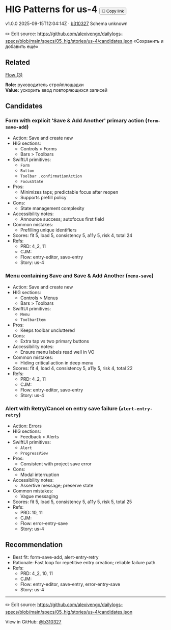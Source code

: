 # HIG Patterns for us-4 <button class="copy-link" aria-label="Copy page link" onclick="window.spechubCopyLink && window.spechubCopyLink()">🔗 Copy link</button>

<p class="badges">
  <span class="badge version">v1.0.0</span>
  <span class="badge build">2025-09-15T12:04:14Z · <a href="https://github.com/alexivengo/dailylogs-specs/commit/b310327" target="_blank" rel="noopener" class="sha">b310327</a></span>
  <span class="badge schema unknown">Schema unknown</span>
</p>

✏️ Edit source: https://github.com/alexivengo/dailylogs-specs/blob/main/specs/05_hig/stories/us-4/candidates.json
«Сохранить и добавить ещё»

## Related
<p>
  <span class="chip"><a href="../stories/index.md#?flow=entry-editor,error-entry-save,save-entry">Flow (3)</a></span>
</p>

**Role:** руководитель стройплощадки  
**Value:** ускорить ввод повторяющихся записей

## Candidates
### Form with explicit 'Save & Add Another' primary action (`form-save-add`)
- Action: Save and create new
- HIG sections:
  - Controls > Forms
  - Bars > Toolbars
- SwiftUI primitives:
  - `Form`
  - `Button`
  - `Toolbar .confirmationAction`
  - `FocusState`
- Pros:
  - Minimizes taps; predictable focus after reopen
  - Supports prefill policy
- Cons:
  - State management complexity
- Accessibility notes:
  - Announce success; autofocus first field
- Common mistakes:
  - Prefilling unique identifiers
- Scores: fit 5, load 5, consistency 5, a11y 5, risk 4, total 24
- Refs:
  - PRD: 4_2, 11
  - CJM: 
  - Flow: entry-editor, save-entry
  - Story: us-4

### Menu containing Save and Save & Add Another (`menu-save`)
- Action: Save and create new
- HIG sections:
  - Controls > Menus
  - Bars > Toolbars
- SwiftUI primitives:
  - `Menu`
  - `ToolbarItem`
- Pros:
  - Keeps toolbar uncluttered
- Cons:
  - Extra tap vs two primary buttons
- Accessibility notes:
  - Ensure menu labels read well in VO
- Common mistakes:
  - Hiding critical action in deep menu
- Scores: fit 4, load 4, consistency 5, a11y 5, risk 4, total 22
- Refs:
  - PRD: 4_2, 11
  - CJM: 
  - Flow: entry-editor, save-entry
  - Story: us-4

### Alert with Retry/Cancel on entry save failure (`alert-entry-retry`)
- Action: Errors
- HIG sections:
  - Feedback > Alerts
- SwiftUI primitives:
  - `Alert`
  - `ProgressView`
- Pros:
  - Consistent with project save error
- Cons:
  - Modal interruption
- Accessibility notes:
  - Assertive message; preserve state
- Common mistakes:
  - Vague messaging
- Scores: fit 5, load 5, consistency 5, a11y 5, risk 5, total 25
- Refs:
  - PRD: 10, 11
  - CJM: 
  - Flow: error-entry-save
  - Story: us-4


## Recommendation
- Best fit: form-save-add, alert-entry-retry
- Rationale: Fast loop for repetitive entry creation; reliable failure path.
- Refs:
  - PRD: 4_2, 10, 11
  - CJM: 
  - Flow: entry-editor, save-entry, error-entry-save
  - Story: us-4
---
✏️ Edit source: https://github.com/alexivengo/dailylogs-specs/blob/main/specs/05_hig/stories/us-4/candidates.json

<p class="page-meta">
  View in GitHub: <a href="https://github.com/alexivengo/dailylogs-specs/commit/b310327" target="_blank" rel="noopener">@b310327</a></p>
